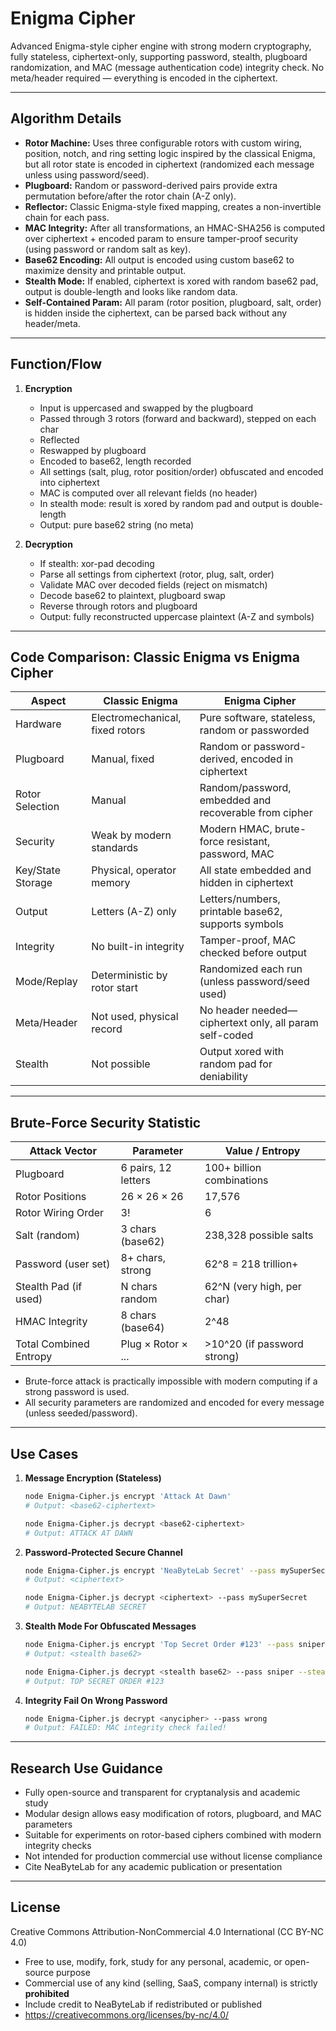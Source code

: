 # Enigma Cipher

Advanced Enigma-style cipher engine with strong modern cryptography, fully stateless, ciphertext-only, supporting password, stealth, plugboard randomization, and MAC (message authentication code) integrity check. No meta/header required — everything is encoded in the ciphertext.

---

## Algorithm Details

- **Rotor Machine:** Uses three configurable rotors with custom wiring, position, notch, and ring setting logic inspired by the classical Enigma, but all rotor state is encoded in ciphertext (randomized each message unless using password/seed).
- **Plugboard:** Random or password-derived pairs provide extra permutation before/after the rotor chain (A-Z only).
- **Reflector:** Classic Enigma-style fixed mapping, creates a non-invertible chain for each pass.
- **MAC Integrity:** After all transformations, an HMAC-SHA256 is computed over ciphertext + encoded param to ensure tamper-proof security (using password or random salt as key).
- **Base62 Encoding:** All output is encoded using custom base62 to maximize density and printable output.
- **Stealth Mode:** If enabled, ciphertext is xored with random base62 pad, output is double-length and looks like random data.
- **Self-Contained Param:** All param (rotor position, plugboard, salt, order) is hidden inside the ciphertext, can be parsed back without any header/meta.

---

## Function/Flow

1. **Encryption**
    - Input is uppercased and swapped by the plugboard
    - Passed through 3 rotors (forward and backward), stepped on each char
    - Reflected
    - Reswapped by plugboard
    - Encoded to base62, length recorded
    - All settings (salt, plug, rotor position/order) obfuscated and encoded into ciphertext
    - MAC is computed over all relevant fields (no header)
    - In stealth mode: result is xored by random pad and output is double-length
    - Output: pure base62 string (no meta)

2. **Decryption**
    - If stealth: xor-pad decoding
    - Parse all settings from ciphertext (rotor, plug, salt, order)
    - Validate MAC over decoded fields (reject on mismatch)
    - Decode base62 to plaintext, plugboard swap
    - Reverse through rotors and plugboard
    - Output: fully reconstructed uppercase plaintext (A-Z and symbols)

---

## Code Comparison: Classic Enigma vs Enigma Cipher

| Aspect            | Classic Enigma                          | Enigma Cipher                                            |
|-------------------|-----------------------------------------|----------------------------------------------------------|
| Hardware          | Electromechanical, fixed rotors         | Pure software, stateless, random or passworded           |
| Plugboard         | Manual, fixed                           | Random or password-derived, encoded in ciphertext        |
| Rotor Selection   | Manual                                  | Random/password, embedded and recoverable from cipher    |
| Security          | Weak by modern standards                | Modern HMAC, brute-force resistant, password, MAC        |
| Key/State Storage | Physical, operator memory               | All state embedded and hidden in ciphertext              |
| Output            | Letters (A-Z) only                      | Letters/numbers, printable base62, supports symbols      |
| Integrity         | No built-in integrity                   | Tamper-proof, MAC checked before output                  |
| Mode/Replay       | Deterministic by rotor start            | Randomized each run (unless password/seed used)          |
| Meta/Header       | Not used, physical record               | No header needed—ciphertext only, all param self-coded   |
| Stealth           | Not possible                            | Output xored with random pad for deniability             |

---

## Brute-Force Security Statistic

| Attack Vector            | Parameter           | Value / Entropy                |
|--------------------------|---------------------|-------------------------------|
| Plugboard                | 6 pairs, 12 letters | 100+ billion combinations     |
| Rotor Positions          | 26 × 26 × 26        | 17,576                        |
| Rotor Wiring Order       | 3!                  | 6                             |
| Salt (random)            | 3 chars (base62)    | 238,328 possible salts        |
| Password (user set)      | 8+ chars, strong    | 62^8 = 218 trillion+          |
| Stealth Pad (if used)    | N chars random      | 62^N (very high, per char)    |
| HMAC Integrity           | 8 chars (base64)    | 2^48                          |
| Total Combined Entropy   | Plug × Rotor × ...  | >10^20 (if password strong)   |

- Brute-force attack is practically impossible with modern computing if a strong password is used.
- All security parameters are randomized and encoded for every message (unless seeded/password).

---

## Use Cases

1. **Message Encryption (Stateless)**
   ```sh
   node Enigma-Cipher.js encrypt 'Attack At Dawn'
   # Output: <base62-ciphertext>

   node Enigma-Cipher.js decrypt <base62-ciphertext>
   # Output: ATTACK AT DAWN
   ```

2. **Password-Protected Secure Channel**
   ```sh
   node Enigma-Cipher.js encrypt 'NeaByteLab Secret' --pass mySuperSecret
   # Output: <ciphertext>

   node Enigma-Cipher.js decrypt <ciphertext> --pass mySuperSecret
   # Output: NEABYTELAB SECRET
   ```

3. **Stealth Mode For Obfuscated Messages**
   ```sh
   node Enigma-Cipher.js encrypt 'Top Secret Order #123' --pass sniper --stealth
   # Output: <stealth base62>

   node Enigma-Cipher.js decrypt <stealth base62> --pass sniper --stealth
   # Output: TOP SECRET ORDER #123
   ```

4. **Integrity Fail On Wrong Password**
   ```sh
   node Enigma-Cipher.js decrypt <anycipher> --pass wrong
   # Output: FAILED: MAC integrity check failed!
   ```
---

## Research Use Guidance

- Fully open-source and transparent for cryptanalysis and academic study  
- Modular design allows easy modification of rotors, plugboard, and MAC parameters  
- Suitable for experiments on rotor-based ciphers combined with modern integrity checks  
- Not intended for production commercial use without license compliance  
- Cite NeaByteLab for any academic publication or presentation  

---

## License

Creative Commons Attribution-NonCommercial 4.0 International (CC BY-NC 4.0)

- Free to use, modify, fork, study for any personal, academic, or open-source purpose
- Commercial use of any kind (selling, SaaS, company internal) is strictly **prohibited**
- Include credit to NeaByteLab if redistributed or published
- https://creativecommons.org/licenses/by-nc/4.0/